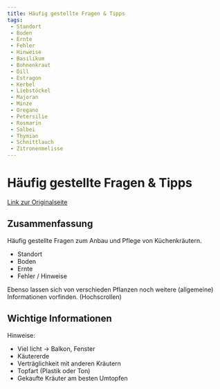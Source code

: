 ```yaml
---
title: Häufig gestellte Fragen & Tipps
tags:
 - Standort
 - Boden
 - Ernte
 - Fehler
 - Hinweise
 - Basilikum
 - Bohnenkraut
 - Dill
 - Estragon
 - Kerbel
 - Liebstöckel
 - Majoran
 - Minze
 - Oregano
 - Petersilie
 - Rosmarin
 - Salbei
 - Thymian
 - Schnittlauch
 - Zitronenmelisse
---
```


# Häufig gestellte Fragen & Tipps

[Link zur Originalseite](https://www.kuechengoetter.de/kuechenlexikon/kuechenkraeuter#haeufig-gestellte-fragen-tipps)

## Zusammenfassung

Häufig gestellte Fragen zum Anbau und Pflege von Küchenkräutern.

* Standort
* Boden
* Ernte
* Fehler / Hinweise 

Ebenso lassen sich von verschieden Pflanzen noch weitere (allgemeine) Informationen vorfinden. (Hochscrollen)

## Wichtige Informationen

Hinweise:

* Viel licht -> Balkon, Fenster
* Käutererde
* Verträglichkeit mit anderen Kräutern
* Topfart (Plastik oder Ton)
* Gekaufte Kräuter am besten Umtopfen
